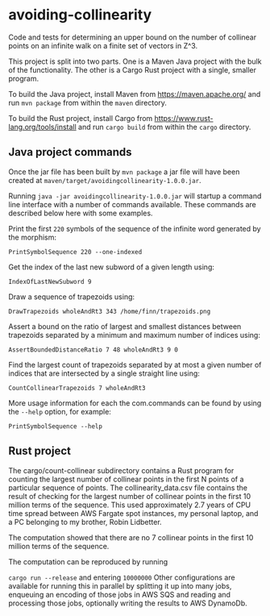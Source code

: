 # avoiding-collinearity
Code and tests for determining an upper bound on the number of collinear points on an infinite walk on a finite set of vectors in Z^3.

This project is split into two parts. One is a Maven Java project with the bulk of the functionality. The other is a Cargo Rust project
with a single, smaller program.

To build the Java project, install Maven from https://maven.apache.org/ and run `mvn package` from within the `maven` directory.

To build the Rust project, install Cargo from https://www.rust-lang.org/tools/install and run `cargo build` from within the `cargo` directory.

## Java project commands

Once the jar file has been built by `mvn package` a jar file will have been created at `maven/target/avoidingcollinearity-1.0.0.jar`.

Running `java -jar avoidingcollinearity-1.0.0.jar` will startup a command line interface with a number of commands available. These
commands are described below here with some examples.

Print the first `220` symbols of the sequence of the infinite word generated by the morphism:

```PrintSymbolSequence 220 --one-indexed```

Get the index of the last new subword of a given length using:

```IndexOfLastNewSubword 9```

Draw a sequence of trapezoids using:

  ```DrawTrapezoids wholeAndRt3 343 /home/finn/trapezoids.png```

Assert a bound on the ratio of largest and smallest distances between trapezoids separated by a minimum and maximum number of indices using:

  ```AssertBoundedDistanceRatio 7 48 wholeAndRt3 9 0```
  
Find the largest count of trapezoids separated by at most a given number of indices that are intersected by a single straight line using:

  ```CountCollinearTrapezoids 7 wholeAndRt3```

More usage information for each the com.commands can be found by using the `--help` option, for example: 

```PrintSymbolSequence --help```


## Rust project

The cargo/count-collinear subdirectory contains a Rust program for counting the largest number of collinear points in the first N points 
of a particular sequence of points. The collinearity_data.csv file contains the result of checking for the largest number of collinear
points in the first 10 million terms of the sequence. This used approximately 2.7 years of CPU time spread between AWS Fargate spot instances,
my personal laptop, and a PC belonging to my brother, Robin Lidbetter.

The computation showed that there are no 7 collinear points in the first 10 million terms of the sequence.

The computation can be reproduced by running

```cargo run --release```
and entering 
```10000000```
Other configurations are available for running this in parallel by splitting it up into many jobs, enqueuing an encoding of those jobs in 
AWS SQS and reading and processing those jobs, optionally writing the results to AWS DynamoDb. 
